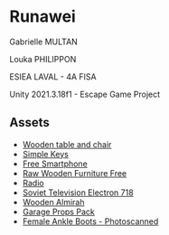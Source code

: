 # Runawei

Gabrielle MULTAN

Louka PHILIPPON

ESIEA LAVAL - 4A FISA


Unity 2021.3.18f1 - Escape Game Project

## Assets

- [Wooden table and chair](https://assetstore.unity.com/packages/3d/props/furniture/wooden-table-and-chair-18996)
- [Simple Keys](https://assetstore.unity.com/packages/3d/props/tools/simple-keys-231162)
- [Free Smartphone](https://assetstore.unity.com/packages/3d/props/electronics/free-smartphone-90324)
- [Raw Wooden Furniture Free](https://assetstore.unity.com/packages/3d/props/furniture/raw-wooden-furniture-free-166329)
- [Radio](https://assetstore.unity.com/packages/3d/props/radio-230712)
- [Soviet Television Electron 718](https://assetstore.unity.com/packages/3d/props/interior/soviet-television-electron-718-125030)
- [Wooden Almirah](https://assetstore.unity.com/packages/3d/props/furniture/wooden-almirah-175815)
- [Garage Props Pack](https://assetstore.unity.com/packages/3d/props/industrial/garage-props-pack-132664)
- [Female Ankle Boots - Photoscanned](https://assetstore.unity.com/packages/3d/props/clothing/female-ankle-boots-photoscanned-159578)

